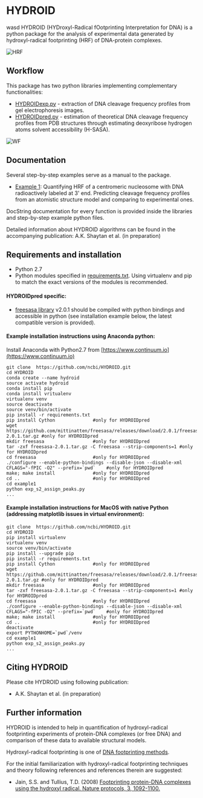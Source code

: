 # HYDROID
wasd
HYDROID (HYDroxyl-Radical fOotprinting Interpretation for DNA) is a python package for the analysis of experimental data generated by hydroxyl-radical footprinting (HRF) of DNA-protein complexes.

![HRF](pkgdata/Figure1.png)

## Workflow

This package has two python libraries implementing complementary functionalities:
* [HYDROIDexp.py](HYDROIDexp.py) - extraction of DNA cleavage frequency profiles from gel electrophoresis images.
* [HYDROIDpred.py](HYDROIDpred.py) - estimation of theoretical DNA cleavage frequency profiles from PDB structures through estimating deoxyribose hydrogen atoms solvent accessibility (H-SASA).

![WF](pkgdata/Figure2.png)

## Documentation
Several step-by-step examples serve as a manual to the package.
* [Example 1](example1): Quantifying HRF of a centromeric nucleosome with DNA radioactively labeled at 3' end. Predicting cleavage frequency profiles from an atomistic structure model and comparing to experimental ones.

DocString documentation for every function is provided inside the libraries and step-by-step example python files.

Detailed information about HYDROID algorithms can be found in the accompanying publication: A.K. Shaytan et al. (in preparation)


## Requirements and installation

- Python 2.7
- Python modules specified in [requirements.txt](requirements.txt). Using virtualenv and pip to match the exact versions of the modules is recommended.

#### HYDROIDpred specific:
- [freesasa library](http://freesasa.github.io) v2.0.1 should be compiled with python bindings and accessible in python (see installation example below, the latest compatible version is provided).

#### Example installation instructions using Anaconda python:
Install Anaconda with Python2.7 from [https://www.continuum.io](https://www.continuum.io)
~~~~
git clone  https://github.com/ncbi/HYDROID.git
cd HYDROID
conda create --name hydroid
source activate hydroid
conda install pip
conda install vritualenv
virtualenv venv
source deactivate
source venv/bin/activate
pip install -r requirements.txt
pip install Cython              #only for HYDROIDpred
wget https://github.com/mittinatten/freesasa/releases/download/2.0.1/freesasa-2.0.1.tar.gz #only for HYDROIDpred
mkdir freesasa                  #only for HYDROIDpred
tar -zxf freesasa-2.0.1.tar.gz -C freesasa --strip-components=1 #only for HYDROIDpred
cd freesasa                     #only for HYDROIDpred
./configure --enable-python-bindings --disable-json --disable-xml CFLAGS="-fPIC -O2" --prefix=`pwd`    #only for HYDROIDpred
make; make install              #only for HYDROIDpred
cd ..                           #only for HYDROIDpred
cd example1
python exp_s2_assign_peaks.py
...
~~~~


#### Example installation instructions for MacOS with native Python (addressing matplotlib issues in virtual environment):
~~~~
git clone  https://github.com/ncbi/HYDROID.git
cd HYDROID
pip install virtualenv
virtualenv venv
source venv/bin/activate
pip install --upgrade pip
pip install -r requirements.txt
pip install Cython              #only for HYDROIDpred
wget https://github.com/mittinatten/freesasa/releases/download/2.0.1/freesasa-2.0.1.tar.gz #only for HYDROIDpred
mkdir freesasa                  #only for HYDROIDpred
tar -zxf freesasa-2.0.1.tar.gz -C freesasa --strip-components=1 #only for HYDROIDpred
cd freesasa                     #only for HYDROIDpred
./configure --enable-python-bindings --disable-json --disable-xml CFLAGS="-fPIC -O2" --prefix=`pwd`    #only for HYDROIDpred
make; make install              #only for HYDROIDpred
cd ..                           #only for HYDROIDpred
deactivate
export PYTHONHOME=`pwd`/venv
cd example1
python exp_s2_assign_peaks.py
...
~~~~

## Citing HYDROID
Please cite HYDROID using following publication:
- A.K. Shaytan et al. (in preparation)

## Further information

HYDROID is intended to help in quantification of hydroxyl-radical footprinting experiments of protein-DNA complexes (or free DNA) and comparison of these data to available structural models.

Hydroxyl-radical footprinting is one of [DNA footprinting methods](https://en.wikipedia.org/wiki/DNA_footprinting).

For the initial familiarization with hydroxyl-radical footprinting techniques and theory following references and references therein are suggested:

* Jain, S.S. and Tullius, T.D. (2008) [Footprinting protein-DNA complexes using the hydroxyl radical. Nature protocols, 3, 1092-1100.](http://www.nature.com/nprot/journal/v3/n6/full/nprot.2008.72.html)


